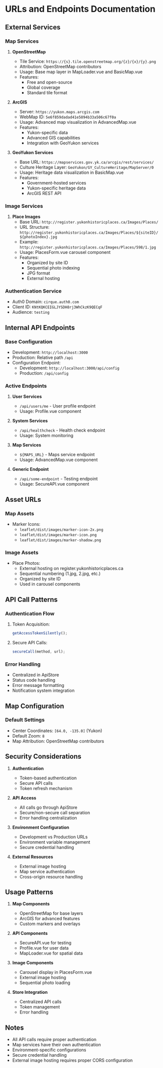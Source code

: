 # URLs and Endpoints Documentation

## External Services

### Map Services

1. **OpenStreetMap**

   - Tile Service: `https://{s}.tile.openstreetmap.org/{z}/{x}/{y}.png`
   - Attribution: OpenStreetMap contributors
   - Usage: Base map layer in MapLoader.vue and BasicMap.vue
   - Features:
     - Free and open-source
     - Global coverage
     - Standard tile format

2. **ArcGIS**

   - Server: `https://yukon.maps.arcgis.com`
   - WebMap ID: `5e6f859dadad41e5894b33a506c67f0a`
   - Usage: Advanced map visualization in AdvancedMap.vue
   - Features:
     - Yukon-specific data
     - Advanced GIS capabilities
     - Integration with GeoYukon services

3. **GeoYukon Services**
   - Base URL: `https://mapservices.gov.yk.ca/arcgis/rest/services/`
   - Culture Heritage Layer: `GeoYukon/GY_CultureHeritage/MapServer/0`
   - Usage: Heritage data visualization in BasicMap.vue
   - Features:
     - Government-hosted services
     - Yukon-specific heritage data
     - ArcGIS REST API

### Image Services

1. **Place Images**
   - Base URL: `http://register.yukonhistoricplaces.ca/Images/Places/`
   - URL Structure: `http://register.yukonhistoricplaces.ca/Images/Places/${siteID}/${photoIndex}.jpg`
   - Example: `http://register.yukonhistoricplaces.ca/Images/Places/598/1.jpg`
   - Usage: PlacesForm.vue carousel component
   - Features:
     - Organized by site ID
     - Sequential photo indexing
     - JPG format
     - External hosting

### Authentication Service

- Auth0 Domain: `cirque.auth0.com`
- Client ID: `KNtKQKCEIGLJYSDH8rj3WhCkzK9QECqF`
- Audience: `testing`

## Internal API Endpoints

### Base Configuration

- Development: `http://localhost:3000`
- Production: Relative path `/api`
- Configuration Endpoint:
  - Development: `http://localhost:3000/api/config`
  - Production: `/api/config`

### Active Endpoints

1. **User Services**

   - `/api/users/me` - User profile endpoint
   - Usage: Profile.vue component

2. **System Services**

   - `/api/healthcheck` - Health check endpoint
   - Usage: System monitoring

3. **Map Services**

   - `${MAPS_URL}` - Maps service endpoint
   - Usage: AdvancedMap.vue component

4. **Generic Endpoint**
   - `/api/some-endpoint` - Testing endpoint
   - Usage: SecureAPI.vue component

## Asset URLs

### Map Assets

- Marker Icons:
  - `leaflet/dist/images/marker-icon-2x.png`
  - `leaflet/dist/images/marker-icon.png`
  - `leaflet/dist/images/marker-shadow.png`

### Image Assets

- Place Photos:
  - External hosting on register.yukonhistoricplaces.ca
  - Sequential numbering (1.jpg, 2.jpg, etc.)
  - Organized by site ID
  - Used in carousel components

## API Call Patterns

### Authentication Flow

1. Token Acquisition:
   ```javascript
   getAccessTokenSilently();
   ```
2. Secure API Calls:
   ```javascript
   secureCall(method, url);
   ```

### Error Handling

- Centralized in ApiStore
- Status code handling
- Error message formatting
- Notification system integration

## Map Configuration

### Default Settings

- Center Coordinates: `[64.0, -135.0]` (Yukon)
- Default Zoom: `8`
- Map Attribution: OpenStreetMap contributors

## Security Considerations

1. **Authentication**

   - Token-based authentication
   - Secure API calls
   - Token refresh mechanism

2. **API Access**

   - All calls go through ApiStore
   - Secure/non-secure call separation
   - Error handling centralization

3. **Environment Configuration**

   - Development vs Production URLs
   - Environment variable management
   - Secure credential handling

4. **External Resources**
   - External image hosting
   - Map service authentication
   - Cross-origin resource handling

## Usage Patterns

1. **Map Components**

   - OpenStreetMap for base layers
   - ArcGIS for advanced features
   - Custom markers and overlays

2. **API Components**

   - SecureAPI.vue for testing
   - Profile.vue for user data
   - MapLoader.vue for spatial data

3. **Image Components**

   - Carousel display in PlacesForm.vue
   - External image hosting
   - Sequential photo loading

4. **Store Integration**
   - Centralized API calls
   - Token management
   - Error handling

## Notes

- All API calls require proper authentication
- Map services have their own authentication
- Environment-specific configurations
- Secure credential handling
- External image hosting requires proper CORS configuration
